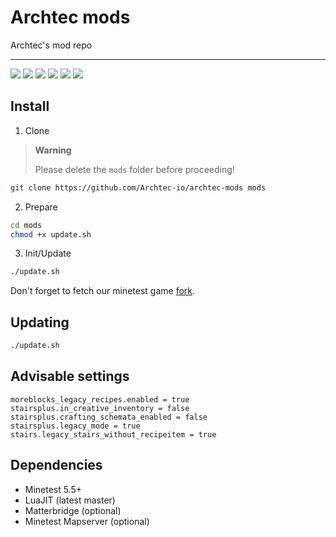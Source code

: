 # Archtec mods

Archtec's mod repo

---

![](https://img.shields.io/github/v/release/Archtec-io/archtec-mods)
![](https://img.shields.io/github/actions/workflow/status/Archtec-io/archtec-mods/merge-forks.yml?label=fork%20merger)
![](https://img.shields.io/github/actions/workflow/status/Archtec-io/archtec-mods/gitlab.yml?label=gitlab%20mirror)
![](https://img.shields.io/github/issues/Archtec-io/bugtracker)
![](https://img.shields.io/github/license/Archtec-io/archtec-mods)
![](https://img.shields.io/discord/886025453150801930)


## Install

1. Clone

> **Warning**
>
> Please delete the `mods` folder before proceeding!

```bash
git clone https://github.com/Archtec-io/archtec-mods mods
```

2. Prepare

```bash
cd mods
chmod +x update.sh
```

3. Init/Update

```bash
./update.sh
```

Don't forget to fetch our minetest game [fork](https://github.com/Archtec-io/minetest_game).

## Updating

```bash
./update.sh
```

## Advisable settings

```
moreblocks_legacy_recipes.enabled = true
stairsplus.in_creative_inventory = false
stairsplus.crafting_schemata_enabled = false
stairsplus.legacy_mode = true
stairs.legacy_stairs_without_recipeitem = true
```

## Dependencies
- Minetest 5.5+
- LuaJIT (latest master)
- Matterbridge (optional)
- Minetest Mapserver (optional)
